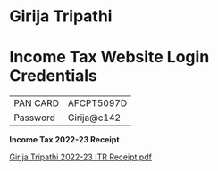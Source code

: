 # Girija Tripathi

  

# Income Tax Website Login Credentials

|     |     |
| --- | --- |
| PAN CARD | AFCPT5097D |
| Password | Girija@c142 |

**Income Tax 2022-23 Receipt**

[Girija Tripathi 2022-23 ITR Receipt.pdf](../files/6c63acd4-62ad-4924-b138-f564127fa496.pdf)